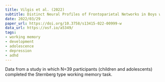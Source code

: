 ```yaml
---
title: Vilgis et al. (2022)
subtitle: Distinct Neural Profiles of Frontoparietal Networks in Boys with ADHD and Boys with Persistent Depressive Disorder.
date: 2022/03/29
paper_url: https://doi.org/10.3758/s13415-022-00999-w
data_url: https://osf.io/a5349/
tags:
- working memory
- development
- adolescence
- depression
- adhd
---
```


Data from a study in which N=39 participants (children and adolescents) completed the Sternberg type working memory task.
